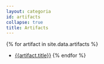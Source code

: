 ```yaml
---
layout: categoria
id: artifacts
collapse: true
title: Artifacts
---
```

{% for artifact in site.data.artifacts %}
- <a href="{{artifact.link}}">{{artifact.title}}</a>
{% endfor %}
